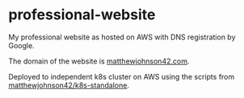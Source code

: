 # professional-website

My professional website as hosted on AWS with DNS registration by Google.

The domain of the website is [matthewjohnson42.com](https://matthewjohnson42.com).

Deployed to independent k8s cluster on AWS using the scripts from [matthewjohnson42/k8s-standalone](https://github.com/matthewjohnson42/k8s-standalone).
